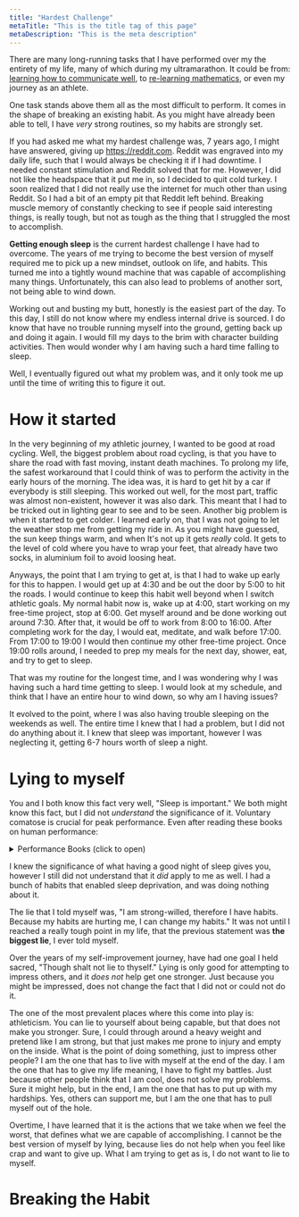 ```yaml
---
title: "Hardest Challenge"
metaTitle: "This is the title tag of this page"
metaDescription: "This is the meta description"
---
```


There are many long-running tasks that I have performed over my the entirety of my life, many of which during my
ultramarathon. It could be from: [learning how to communicate well](../accomplishments/a_thecommunicator),
to [re-learning mathematics](../accomplishments/b_machinelearning), or even my journey as an athlete.

One task stands above them all as the most difficult to perform. It comes in the shape of breaking an existing habit. As
you might have already been able to tell, I have _very_ strong routines, so my habits are strongly set.

If you had asked me what my hardest challenge was, 7 years ago, I might have answered, giving up https://reddit.com.
Reddit was engraved into my daily life, such that I would always be checking it if I had downtime. I needed constant
stimulation and Reddit solved that for me. However, I did not like the headspace that it put me in, so I decided to quit
cold turkey. I soon realized that I did not really use the internet for much other than using Reddit. So I had a bit of
an empty pit that Reddit left behind. Breaking muscle memory of constantly checking to see if people said interesting
things, is really tough, but not as tough as the thing that I struggled the most to accomplish.

**Getting enough sleep** is the current hardest challenge I have had to overcome. The years of me trying to become the
best version of myself required me to pick up a new mindset, outlook on life, and habits. This turned me into a tightly
wound machine that was capable of accomplishing many things. Unfortunately, this can also lead to problems of another
sort, not being able to wind down.

Working out and busting my butt, honestly is the easiest part of the day. To this day, I still do not know where my
endless internal drive is sourced. I do know that have no trouble running myself into the ground, getting back up and
doing it again. I would fill my days to the brim with character building activities. Then would wonder why I am having
such a hard time falling to sleep.

Well, I eventually figured out what my problem was, and it only took me up until the time of writing this to figure it
out.

# How it started

In the very beginning of my athletic journey, I wanted to be good at road cycling. Well, the biggest problem about road
cycling, is that you have to share the road with fast moving, instant death machines. To prolong my life, the safest
workaround that I could think of was to perform the activity in the early hours of the morning. The idea was, it is hard
to get hit by a car if everybody is still sleeping. This worked out well, for the most part, traffic was almost
non-existent, however it was also dark. This meant that I had to be tricked out in lighting gear to see and to be seen.
Another big problem is when it started to get colder. I learned early on, that I was not going to let the weather stop
me from getting my ride in. As you might have guessed, the sun keep things warm, and when It's not up it gets _really_
cold. It gets to the level of cold where you have to wrap your feet, that already have two socks, in aluminium foil to
avoid loosing heat.

Anyways, the point that I am trying to get at, is that I had to wake up early for this to happen. I would get up at 4:30
and be out the door by 5:00 to hit the roads. I would continue to keep this habit well beyond when I switch athletic
goals. My normal habit now is, wake up at 4:00, start working on my free-time project, stop at 6:00. Get myself around
and be done working out around 7:30. After that, it would be off to work from 8:00 to 16:00. After completing work for
the day, I would eat, meditate, and walk before 17:00. From 17:00 to 19:00 I would then continue my other free-time
project. Once 19:00 rolls around, I needed to prep my meals for the next day, shower, eat, and try to get to sleep.

That was my routine for the longest time, and I was wondering why I was having such a hard time getting to sleep. I
would look at my schedule, and think that I have an entire hour to wind down, so why am I having issues?

It evolved to the point, where I was also having trouble sleeping on the weekends as well. The entire time I knew that I
had a problem, but I did not do anything about it. I knew that sleep was important, however I was neglecting it, getting
6-7 hours worth of sleep a night.

# Lying to myself

You and I both know this fact very well, "Sleep is important." We both might know this fact, but I did not _understand_
the significance of it. Voluntary comatose is crucial for peak performance. Even after reading these books on human
performance:

<details>

<summary>Performance Books (click to open)</summary>

- [Peak](https://www.audible.com/pd/Peak-Audiobook/B01F4A9EFW)
- [Peak Performance](https://www.audible.com/pd/Peak-Performance-Audiobook/B071ZSYCXB)
- [Why We Sleep](https://www.audible.com/pd/Why-We-Sleep-Audiobook/B0752ZQR33)
- [Deep Work](https://www.audible.com/pd/Deep-Work-Audiobook/B0189PX1RQ)

</details>

I knew the significance of what having a good night of sleep gives you, however I still did not understand that it _did_
apply to me as well. I had a bunch of habits that enabled sleep deprivation, and was doing nothing about it.

The lie that I told myself was, "I am strong-willed, therefore I have habits. Because my habits are hurting me, I can
change my habits." It was not until I reached a really tough point in my life, that the previous statement was **the
biggest lie**, I ever told myself.

Over the years of my self-improvement journey, have had one goal I held sacred, "Though shalt not lie to thyself."
Lying is only good for attempting to impress others, and it _does not_ help get one stronger. Just because you might be
impressed, does not change the fact that I did not or could not do it.

The one of the most prevalent places where this come into play is: athleticism. You can lie to yourself about being
capable, but that does not make you stronger. Sure, I could through around a heavy weight and pretend like I am strong,
but that just makes me prone to injury and empty on the inside. What is the point of doing something, just to impress
other people? I am the one that has to live with myself at the end of the day. I am the one that has to give my life
meaning, I have to fight my battles. Just because other people think that I am cool, does not solve my problems. Sure it
might help, but in the end, I am the one that has to put up with my hardships. Yes, others can support me, but I am the
one that has to pull myself out of the hole.

Overtime, I have learned that it is the actions that we take when we feel the worst, that defines what we are capable of
accomplishing. I cannot be the best version of myself by lying, because lies do not help when you feel like crap and
want to give up. What I am trying to get as is, I do not want to lie to myself.

# Breaking the Habit
